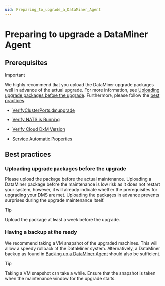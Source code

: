 ```yaml
---
uid: Preparing_to_upgrade_a_DataMiner_Agent
---
```


# Preparing to upgrade a DataMiner Agent

## Prerequisites

> [!IMPORTANT]
> We highly recommend that you upload the DataMiner upgrade packages well in advance of the actual upgrade. For more information, see [Uploading upgrade packages before the upgrade](#uploading-upgrade-packages-before-the-upgrade).
> Furthermore, please follow the [best practices](#best-practices).

- [VerifyClusterPorts.dmupgrade](xref:VerifyClusterPortsdmupgrade)

- [Verify NATS is Running](xref:VerifyNatsIsRunning)

- [Verify Cloud DxM Version](xref:BPA_Verify_Cloud_DxM_Version)

- [Service Automatic Properties]()

## Best practices

### Uploading upgrade packages before the upgrade

Please upload the package before the actual maintenance. Uploading a DataMiner package before the maintenance is low risk as it does not restart your system, however, it will already indicate whether the prerequisites for upgrading your DMS are met.
Uploading the packages in advance prevents surprises during the upgrade maintenance itself.

> [!TIP]
> Upload the package at least a week before the upgrade.

### Having a backup at the ready

We recommend taking a VM snapshot of the upgraded machines.
This will allow a speedy rollback of the DataMiner system.
Alternatively, a DataMiner backup as found in [Backing up a DataMiner Agent](xref:Backing_up_a_DataMiner_Agent) should also be sufficient.

> [!TIP]
> Taking a VM snapshot can take a while.
> Ensure that the snapshot is taken when the maintenance window for the upgrade starts.
